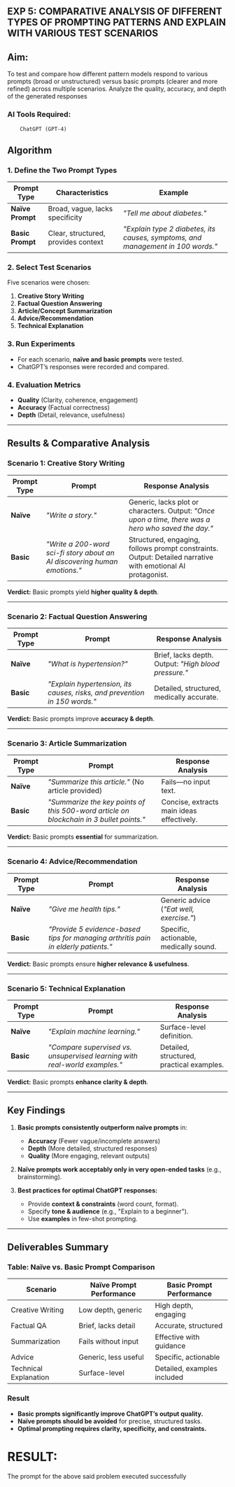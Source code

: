 

## EXP 5: COMPARATIVE ANALYSIS OF DIFFERENT TYPES OF PROMPTING PATTERNS AND EXPLAIN WITH VARIOUS TEST SCENARIOS

## Aim:
To test and compare how different pattern models respond to various prompts (broad or unstructured) versus basic prompts (clearer and more refined) across multiple scenarios.  Analyze the quality, accuracy, and depth of the generated responses 

### AI Tools Required: 
        ChatGPT (GPT-4)

## **Algorithm**  

### **1. Define the Two Prompt Types**  
| **Prompt Type** | **Characteristics** | **Example** |  
|----------------|-------------------|------------|  
| **Naïve Prompt** | Broad, vague, lacks specificity | *"Tell me about diabetes."* |  
| **Basic Prompt** | Clear, structured, provides context | *"Explain type 2 diabetes, its causes, symptoms, and management in 100 words."* |  

### **2. Select Test Scenarios**  
Five scenarios were chosen:  
1. **Creative Story Writing**  
2. **Factual Question Answering**  
3. **Article/Concept Summarization**  
4. **Advice/Recommendation**  
5. **Technical Explanation**  

### **3. Run Experiments**  
- For each scenario, **naïve and basic prompts** were tested.  
- ChatGPT’s responses were recorded and compared.  

### **4. Evaluation Metrics**  
- **Quality** (Clarity, coherence, engagement)  
- **Accuracy** (Factual correctness)  
- **Depth** (Detail, relevance, usefulness)  

---

## **Results & Comparative Analysis**  

### **Scenario 1: Creative Story Writing**  
| **Prompt Type** | **Prompt** | **Response Analysis** |  
|----------------|-----------|----------------------|  
| **Naïve** | *"Write a story."* | Generic, lacks plot or characters. Output: *"Once upon a time, there was a hero who saved the day."* |  
| **Basic** | *"Write a 200-word sci-fi story about an AI discovering human emotions."* | Structured, engaging, follows prompt constraints. Output: Detailed narrative with emotional AI protagonist. |  

**Verdict:** Basic prompts yield **higher quality & depth**.  

---

### **Scenario 2: Factual Question Answering**  
| **Prompt Type** | **Prompt** | **Response Analysis** |  
|----------------|-----------|----------------------|  
| **Naïve** | *"What is hypertension?"* | Brief, lacks depth. Output: *"High blood pressure."* |  
| **Basic** | *"Explain hypertension, its causes, risks, and prevention in 150 words."* | Detailed, structured, medically accurate. |  

**Verdict:** Basic prompts improve **accuracy & depth**.  

---

### **Scenario 3: Article Summarization**  
| **Prompt Type** | **Prompt** | **Response Analysis** |  
|----------------|-----------|----------------------|  
| **Naïve** | *"Summarize this article."* (No article provided) | Fails—no input text. |  
| **Basic** | *"Summarize the key points of this 500-word article on blockchain in 3 bullet points."* | Concise, extracts main ideas effectively. |  

**Verdict:** Basic prompts **essential** for summarization.  

---

### **Scenario 4: Advice/Recommendation**  
| **Prompt Type** | **Prompt** | **Response Analysis** |  
|----------------|-----------|----------------------|  
| **Naïve** | *"Give me health tips."* | Generic advice (*"Eat well, exercise."*) |  
| **Basic** | *"Provide 5 evidence-based tips for managing arthritis pain in elderly patients."* | Specific, actionable, medically sound. |  

**Verdict:** Basic prompts ensure **higher relevance & usefulness**.  

---

### **Scenario 5: Technical Explanation**  
| **Prompt Type** | **Prompt** | **Response Analysis** |  
|----------------|-----------|----------------------|  
| **Naïve** | *"Explain machine learning."* | Surface-level definition. |  
| **Basic** | *"Compare supervised vs. unsupervised learning with real-world examples."* | Detailed, structured, practical examples. |  

**Verdict:** Basic prompts **enhance clarity & depth**.  

---

## **Key Findings**  

1. **Basic prompts consistently outperform naïve prompts** in:  
   - **Accuracy** (Fewer vague/incomplete answers)  
   - **Depth** (More detailed, structured responses)  
   - **Quality** (More engaging, relevant outputs)  

2. **Naïve prompts work acceptably only in very open-ended tasks** (e.g., brainstorming).  

3. **Best practices for optimal ChatGPT responses:**  
   - Provide **context & constraints** (word count, format).  
   - Specify **tone & audience** (e.g., "Explain to a beginner").  
   - Use **examples** in few-shot prompting.  

---

## **Deliverables Summary**  

### **Table: Naïve vs. Basic Prompt Comparison**  
| **Scenario** | **Naïve Prompt Performance** | **Basic Prompt Performance** |  
|-------------|----------------------------|----------------------------|  
| Creative Writing | Low depth, generic | High depth, engaging |  
| Factual QA | Brief, lacks detail | Accurate, structured |  
| Summarization | Fails without input | Effective with guidance |  
| Advice | Generic, less useful | Specific, actionable |  
| Technical Explanation | Surface-level | Detailed, examples included |  

### Result 
- **Basic prompts significantly improve ChatGPT’s output quality.**  
- **Naïve prompts should be avoided** for precise, structured tasks.  
- **Optimal prompting requires clarity, specificity, and constraints.**  

# RESULT: 
The prompt for the above said problem executed successfully

